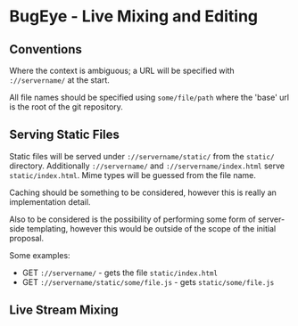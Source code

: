 BugEye - Live Mixing and Editing
================================

Conventions
-----------

Where the context is ambiguous; a URL will be specified with `://servername/`
at the start.

All file names should be specified using `some/file/path` where the 'base' url
is the root of the git repository.


Serving Static Files
--------------------

Static files will be served under `://servername/static/` from the `static/`
directory. Additionally `://servername/` and `://servername/index.html`
serve `static/index.html`. Mime types will be guessed from the file name.

Caching should be something to be considered, however this is really an
implementation detail.

Also to be considered is the possibility of performing some form of server-side
templating, however this would be outside of the scope of the initial proposal.

Some examples:

 - GET `://servername/` - gets the file `static/index.html`
 - GET `://servername/static/some/file.js` - gets `static/some/file.js`

Live Stream Mixing
------------------
